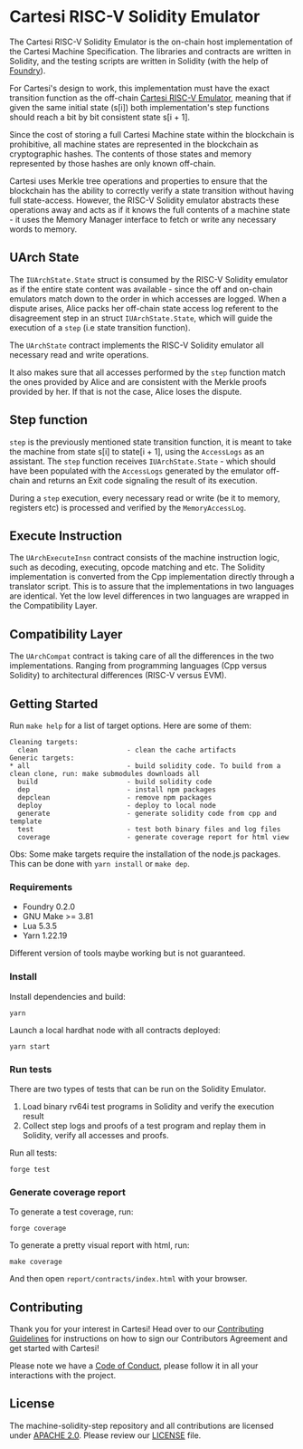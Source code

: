 # Cartesi RISC-V Solidity Emulator

The Cartesi RISC-V Solidity Emulator is the on-chain host implementation of the Cartesi Machine Specification. The libraries and contracts are written in Solidity, and the testing scripts are written in Solidity (with the help of [Foundry](https://github.com/foundry-rs/foundry)).

For Cartesi's design to work, this implementation must have the exact transition function as the off-chain [Cartesi RISC-V Emulator](https://github.com/cartesi/machine-emulator), meaning that if given the same initial state (s[i]) both implementation's step functions should reach a bit by bit consistent state s[i + 1].

Since the cost of storing a full Cartesi Machine state within the blockchain is prohibitive, all machine states are represented in the blockchain as cryptographic hashes. The contents of those states and memory represented by those hashes are only known off-chain.

Cartesi uses Merkle tree operations and properties to ensure that the blockchain has the ability to correctly verify a state transition without having full state-access. However, the RISC-V Solidity emulator abstracts these operations away and acts as if it knows the full contents of a machine state - it uses the Memory Manager interface to fetch or write any necessary words to memory.

## UArch State

The `IUArchState.State` struct is consumed by the RISC-V Solidity emulator as if the entire state content was available - since the off and on-chain emulators match down to the order in which accesses are logged. When a dispute arises, Alice packs her off-chain state access log referent to the disagreement step in an struct `IUArchState.State`, which will guide the execution of a `step` (i.e state transition function).

The `UArchState` contract implements the RISC-V Solidity emulator all necessary read and write operations.

It also makes sure that all accesses performed by the `step` function match the ones provided by Alice and are consistent with the Merkle proofs provided by her. If that is not the case, Alice loses the dispute.

## Step function

`step` is the previously mentioned state transition function, it is meant to take the machine from state s[i] to state[i + 1], using the `AccessLogs` as an assistant. The `step` function receives `IUArchState.State` - which should have been populated with the `AccessLogs` generated by the emulator off-chain and returns an Exit code signaling the result of its execution.

During a `step` execution, every necessary read or write (be it to memory, registers etc) is processed and verified by the `MemoryAccessLog`.

## Execute Instruction

The `UArchExecuteInsn` contract consists of the machine instruction logic, such as decoding, executing, opcode matching and etc. The Solidity implementation is converted from the Cpp implementation directly through a translator script. This is to assure that the implementations in two languages are identical. Yet the low level differences in two languages are wrapped in the Compatibility Layer.

## Compatibility Layer

The `UArchCompat` contract is taking care of all the differences in the two implementations. Ranging from programming languages (Cpp versus Solidity) to architectural differences (RISC-V versus EVM).

## Getting Started

Run `make help` for a list of target options. Here are some of them:

```
Cleaning targets:
  clean                      - clean the cache artifacts
Generic targets:
* all                        - build solidity code. To build from a clean clone, run: make submodules downloads all
  build                      - build solidity code
  dep                        - install npm packages
  depclean                   - remove npm packages
  deploy                     - deploy to local node
  generate                   - generate solidity code from cpp and template
  test                       - test both binary files and log files
  coverage                   - generate coverage report for html view
```

Obs: Some make targets require the installation of the node.js packages. This can be done with `yarn install` or `make dep`.

### Requirements

-   Foundry 0.2.0
-   GNU Make >= 3.81
-   Lua 5.3.5
-   Yarn 1.22.19

Different version of tools maybe working but is not guaranteed.

### Install

Install dependencies and build:

    yarn

Launch a local hardhat node with all contracts deployed:

    yarn start

### Run tests

There are two types of tests that can be run on the Solidity Emulator.

1. Load binary rv64i test programs in Solidity and verify the execution result
2. Collect step logs and proofs of a test program and replay them in Solidity, verify all accesses and proofs.

Run all tests:

    forge test

### Generate coverage report

To generate a test coverage, run:

```
forge coverage
```

To generate a pretty visual report with html, run:

```
make coverage
```

And then open `report/contracts/index.html` with your browser.

## Contributing

Thank you for your interest in Cartesi! Head over to our [Contributing Guidelines](CONTRIBUTING.md) for instructions on how to sign our Contributors Agreement and get started with Cartesi!

Please note we have a [Code of Conduct](CODE_OF_CONDUCT.md), please follow it in all your interactions with the project.

## License

The machine-solidity-step repository and all contributions are licensed under
[APACHE 2.0](https://www.apache.org/licenses/LICENSE-2.0). Please review our [LICENSE](LICENSE) file.
